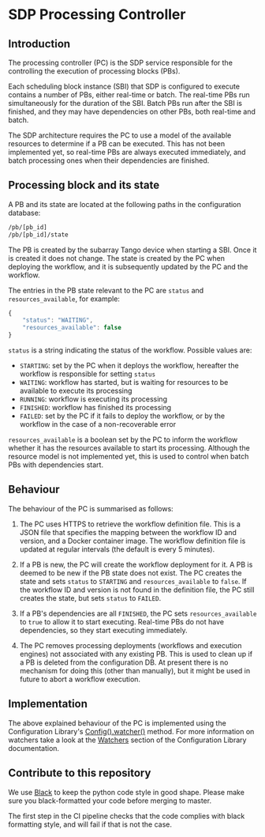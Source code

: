 # SDP Processing Controller

## Introduction

The processing controller (PC) is the SDP service responsible for the
controlling the execution of processing blocks (PBs).

Each scheduling block instance (SBI) that SDP is configured to execute
contains a number of PBs, either real-time or batch. The real-time PBs run
simultaneously for the duration of the SBI. Batch PBs run after the SBI is
finished, and they may have dependencies on other PBs, both real-time and
batch.

The SDP architecture requires the PC to use a model of the available resources
to determine if a PB can be executed. This has not been implemented yet, so
real-time PBs are always executed immediately, and batch processing ones when
their dependencies are finished.

## Processing block and its state

A PB and its state are located at the following paths in the configuration
database:
```bash
/pb/[pb_id]
/pb/[pb_id]/state
```
The PB is created by the subarray Tango device when starting a SBI. Once it
is created it does not change. The state is created by the PC when deploying
the workflow, and it is subsequently updated by the PC and the workflow.

The entries in the PB state relevant to the PC are `status` and
`resources_available`, for example:
```javascript
{
    "status": "WAITING",
    "resources_available": false
}
```
`status` is a string indicating the status of the workflow. Possible values
are:
* `STARTING`: set by the PC when it deploys the workflow, hereafter the
  workflow is responsible for setting `status`
* `WAITING`: workflow has started, but is waiting for resources to be
  available to execute its processing
* `RUNNING`: workflow is executing its processing
* `FINISHED`: workflow has finished its processing
* `FAILED`: set by the PC if it fails to deploy the workflow, or by the
  workflow in the case of a non-recoverable error

`resources_available` is a boolean set by the PC to inform the workflow
whether it has the resources available to start its processing. Although the
resource model is not implemented yet, this is used to control when batch PBs
with dependencies start.

## Behaviour

The behaviour of the PC is summarised as follows:

1. The PC uses HTTPS to retrieve the workflow definition file. This is a JSON
   file that specifies the mapping between the workflow ID and version, and a
   Docker container image. The workflow definition file is updated at regular
   intervals (the default is every 5 minutes).

2. If a PB is new, the PC will create the workflow deployment for it. A PB is
   deemed to be new if the PB state does not exist. The PC creates the state
   and sets `status` to `STARTING` and `resources_available` to `false`. If
   the workflow ID and version is not found in the definition file, the PC
   still creates the state, but sets `status` to `FAILED`.

3. If a PB's dependencies are all `FINISHED`, the PC sets
   `resources_available` to `true` to allow it to start executing. Real-time
   PBs do not have dependencies, so they start executing immediately.

4. The PC removes processing deployments (workflows and execution engines) not
   associated with any existing PB. This is used to clean up if a PB is
   deleted from the configuration DB. At present there is no mechanism for
   doing this (other than manually), but it might be used in future to abort
   a workflow execution.

## Implementation

The above explained behaviour of the PC is implemented using the Configuration Library's 
[Config().watcher()](https://developer.skatelescope.org/projects/ska-sdp-config/en/latest/api.html) 
method. For more information on watchers take a look at the 
[Watchers](https://developer.skatelescope.org/projects/ska-sdp-config/en/latest/design.html) 
section of the Configuration Library documentation.


## Contribute to this repository

We use [Black](https://github.com/psf/black) to keep the python code style in good shape. 
Please make sure you black-formatted your code before merging to master.

The first step in the CI pipeline checks that the code complies with black formatting style,
and will fail if that is not the case.
